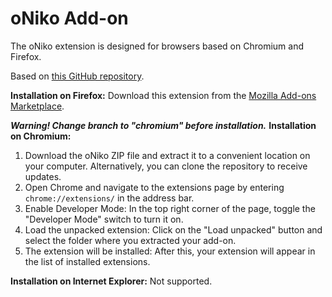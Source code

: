 # oNiko Add-on

The oNiko extension is designed for browsers based on Chromium and Firefox.

Based on [this GitHub repository](https://github.com/bazelik-null/oniko.js).

**Installation on Firefox:**
Download this extension from the [Mozilla Add-ons Marketplace](https://addons.mozilla.org/en-US/firefox/addon/oniko/).

***Warning! Change branch to "chromium" before installation.***
**Installation on Chromium:**
1. Download the oNiko ZIP file and extract it to a convenient location on your computer. Alternatively, you can clone the repository to receive updates.
2. Open Chrome and navigate to the extensions page by entering `chrome://extensions/` in the address bar.
3. Enable Developer Mode: In the top right corner of the page, toggle the "Developer Mode" switch to turn it on.
4. Load the unpacked extension: Click on the "Load unpacked" button and select the folder where you extracted your add-on.
5. The extension will be installed: After this, your extension will appear in the list of installed extensions.

**Installation on Internet Explorer:**
Not supported.
